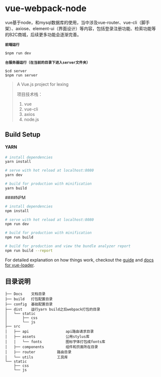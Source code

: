 
# vue-webpack-node
vue基于node，和mysql数据库的使用，当中涉及vue-router、vue-cli（脚手架）、axiose、element-ui（界面设计）等内容，包括登录注册功能、检索功能等的B2C商城，后续更多功能会逐渐完善。  
  
**`前端运行`**

    $npm run dev    
    
**`台服务器运行（在当前的目录下进入server文件夹）`**

    $cd server  
    $npm run server


> A Vue.js project for lexing
>
> 项目技术栈：
>
> 1. vue
> 2. vue-cli 
> 3. axios 
> 4. node.js

## Build Setup

#### YARN

```bash
# install dependencies
yarn install

# serve with hot reload at localhost:8080
yarn dev

# build for production with minification
yarn build
```

####NPM

``` bash
# install dependencies
npm install

# serve with hot reload at localhost:8080
npm run dev

# build for production with minification
npm run build

# build for production and view the bundle analyzer report
npm run build --report
```

For detailed explanation on how things work, checkout the [guide](http://vuejs-templates.github.io/webpack/) and [docs for vue-loader](http://vuejs.github.io/vue-loader).

## 目录说明

```shell
├── Docs	文档目录
├── build	打包配置目录
├── config	基础配置目录
├── dist	运行yarn build之后webpack打包的目录
│   └── static
│       ├── css
│       └── js
├── src
│   ├── api					api路由请求目录
│   ├── assets				公用stylus库
│   │   └── fonts			图标字体打包成fonts库
│   ├── components			组件和页面所在目录
│   ├── router			路由目录
│   └── utils			工具库
└── static
    ├── css
    └── js
```

